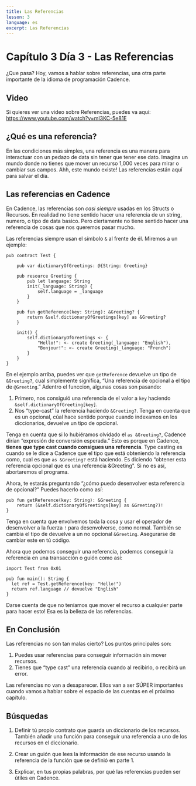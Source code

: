 ```yaml
---
title: Las Referencias
lesson: 3
language: es
excerpt: Las Referencias
---
```


# Capítulo 3 Día 3 - Las Referencias

¿Que pasa? Hoy, vamos a hablar sobre referencias, una otra parte importante de la idioma de programación Cadence.

## Video

Si quieres ver una video sobre Referencias, puedes va aquí: https://www.youtube.com/watch?v=mI3KC-5e81E

## ¿Qué es una referencia?

En las condiciones más simples, una referencia es una manera para interactuar con un pedazo de data sin tener que tener ese dato. Imagina un mundo donde no tienes que mover un recurso 1,000 veces para mirar o cambiar sus campos. Ahh, este mundo existe! Las referencias están aquí para salvar el día.

## Las referencias en Cadence

En Cadence, las referencias son _casi siempre_ usadas en los Structs o Recursos. En realidad no tiene sentido hacer una referencia de un string, numero, o tipo de data basico. Pero ciertamente no tiene sentido hacer una referencia de cosas que nos queremos pasar mucho.

Las referencias siempre usan el símbolo `&` al frente de él. Miremos a un ejemplo:

```cadence
pub contract Test {

    pub var dictionaryOfGreetings: @{String: Greeting}

    pub resource Greeting {
        pub let language: String
        init(_language: String) {
            self.language = _language
        }
    }

    pub fun getReference(key: String): &Greeting? {
        return &self.dictionaryOfGreetings[key] as &Greeting?
    }

    init() {
        self.dictionaryOfGreetings <- {
            "Hello!": <- create Greeting(_language: "English"),
            "Bonjour!": <- create Greeting(_language: "French")
        }
    }
}
```

En el ejemplo arriba, puedes ver que `getReference` devuelve un tipo de `&Greeting?`, cual simplemente significa, “Una referencia de opcional a el tipo de `@Greeting`.” Adentro el funccion, algunas cosas son pasando:

1. Primero, nos consiguió una referencia de el valor a `key` haciendo `&self.dictionaryOfGreeting[key]`.
2. Nos “type-cast” la referencia haciendo `&Greeting?`. Tenga en cuenta que es un opcional, cúal hace sentido porque cuando indexamos en los diccionarios, devuelve un tipo de opcional.

Tenga en cuenta que si lo hubiéramos olvidado el `as &Greeting?`, Cadence dirían “expresión de conversión esperada.” Esto es porque en Cadence, **tienes que type cast cuando consigues una referencia**. Type casting es cuando se le dice a Cadence que el tipo que está obteniendo la referencia como, cual es que `as &Greeting?` está haciendo. Es diciendo “obtener esta referencia opcional que es una referencia &Greeting". Si no es así, abortaremos el programa.

Ahora, te estarás preguntando “¿cómo puedo desenvolver esta referencia de opcional?” Puedes hacerlo como así:

```cadence
pub fun getReference(key: String): &Greeting {
    return (&self.dictionaryOfGreetings[key] as &Greeting?)!
}
```

Tenga en cuenta que envolvemos toda la cosa y usar el operador de desenvolver a la fuerza `!` para desenvolverse, como normal. También se cambia el tipo de devuelve a un no opcional `&Greeting`. Asegurarse de cambiar este en tú código.

Ahora que podemos conseguir una referencia, podemos conseguir la referencia en una transacción o guión como así:

```cadence
import Test from 0x01

pub fun main(): String {
  let ref = Test.getReference(key: "Hello!")
  return ref.language // devuelve "English"
}
```

Darse cuenta de que no teníamos que mover el recurso a cualquier parte para hacer esto! Esa es la belleza de las referencias.

## En Conclusión

Las referencias no son tan malas cierto? Los puntos principales son:

1. Puedes usar referencias para conseguir información sin mover recursos.
2. Tienes que “type cast” una referencia cuando al recibirlo, o recibirá un error.

Las referencias no van a desaparecer. Ellos van a ser SÚPER importantes cuando vamos a hablar sobre el espacio de las cuentas en el próximo capítulo.

## Búsquedas

1. Definir tú propio contrato que guarda un diccionario de los recursos. También añadir una función para conseguir una referencia a uno de los recursos en el diccionario.

2. Crear un guión que lees la información de ese recurso usando la referencia de la función que se definió en parte 1.

3. Explicar, en tus propias palabras, por qué las referencias pueden ser útiles en Cadence.
